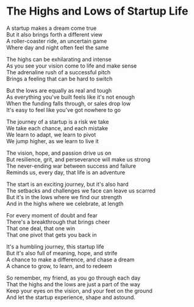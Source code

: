 # The Highs and Lows of Startup Life

A startup makes a dream come true  
But it also brings forth a different view  
A roller-coaster ride, an uncertain game  
Where day and night often feel the same  

The highs can be exhilarating and intense  
As you see your vision come to life and make sense  
The adrenaline rush of a successful pitch  
Brings a feeling that can be hard to switch  

But the lows are equally as real and tough  
As everything you've built feels like it's not enough  
When the funding falls through, or sales drop low  
It's easy to feel like you've got nowhere to go  

The journey of a startup is a risk we take  
We take each chance, and each mistake  
We learn to adapt, we learn to pivot  
We jump higher, as we learn to live it  

The vision, hope, and passion drive us on  
But resilience, grit, and perseverance will make us strong  
The never-ending war between success and failure  
Reminds us, every day, that life is an adventure  

The start is an exciting journey, but it's also hard  
The setbacks and challenges we face can leave us scarred  
But it's in the lows where we find our strength  
And in the highs where we celebrate, at length  

For every moment of doubt and fear  
There's a breakthrough that brings cheer  
That one deal, that one win  
That one pivot that gets you back in  

It's a humbling journey, this startup life  
But it's also full of meaning, hope, and strife  
A chance to make a difference, and chase a dream  
A chance to grow, to learn, and to redeem  

So remember, my friend, as you go through each day  
That the highs and the lows are just a part of the way  
Keep your eyes on the vision, and your feet on the ground  
And let the startup experience, shape and astound.